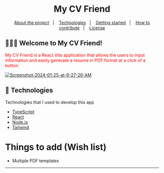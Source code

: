 <h1 align="center">
 My CV Friend
</h1>

<p align="center">
  <a href="#-about-the-project">About the project</a>&nbsp;&nbsp;&nbsp;|&nbsp;&nbsp;&nbsp;
  <a href="#-technologies">Technologies</a>&nbsp;&nbsp;&nbsp;|&nbsp;&nbsp;&nbsp;
  <a href="#-getting-started">Getting started</a>&nbsp;&nbsp;&nbsp;|&nbsp;&nbsp;&nbsp;
  <a href="#-how-to-contribute">How to contribute</a>&nbsp;&nbsp;&nbsp;|&nbsp;&nbsp;&nbsp;
  <a href="#-license">License</a>
</p>

## 👨🏻‍💻 Welcome to My CV Friend!

<p align="left" style="color: red;"> My CV Friend is a React Vite application that allows the users to input information and easily generate a resume in PDF format at a click of a button.</p>

<a href="https://ibb.co/pd8gtVV"><img src="https://i.ibb.co/JH4Nf66/Screenshot-2024-01-25-at-9-27-26-AM.png" alt="Screenshot-2024-01-25-at-9-27-26-AM" border="0"></a>

## 🚀 Technologies

Technologies that I used to develop this app

- [TypeScript](https://www.typescriptlang.org/)
- [React](https://react.dev/)
- [Node.js](https://nodejs.org/en/)
- [Tailwind](tailwindcss.com)

# Things to add (Wish list)
- Multiple PDF templates
---
